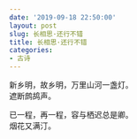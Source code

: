 ```yaml
---
date: '2019-09-18 22:50:00'
layout: post
slug: 长相思·还行不错
title: 长相思·还行不错
categories:
- 古诗
---
```

新乡明，故乡明，万里山河一盏灯。  
遮断鹧鸪声。

已一程，再一程，容与栖迟总是卿。  
烟花又满汀。
